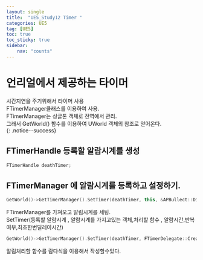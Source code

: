 ```yaml
---
layout: single
title:  "UE5_Study12 Timer "
categories: UE5
tag: [UE5]
toc: true
toc_sticky: true
sidebar:
    nav: "counts"
---
```

   
# 언리얼에서 제공하는 타이머   

시간지연을 주기위해서 타이머 사용    
FTimerManager클래스를 이용하여 사용.   
FTimerManager는 싱글톤 객체로 전역에서 관리.      
그래서 GetWorld() 함수를 이용하여 UWorld 객체의 참조로 얻어온다.      
{: .notice--success}

## FTimerHandle 등록할 알람시계를 생성

```cpp
FTimerHandle deathTimer;   
```

## FTimerManager 에 알람시계를 등록하고 설정하기.

```cpp
GetWorld()->GetTimerManager().SetTimer(deathTimer, this, &APBullect::Die, 2.0f, false);   
```
FTimerManager를 가져오고 알림시계를 세팅.   
SetTimer(등록할 알람시계 , 알람시계를 가지고있는 객체,처리할 함수 , 알람시간,반복여부,최초한번딜레이시간)   

```cpp
GetWorld()->GetTimerManager().SetTimer(deathTimer, FTimerDelegate::CreateLambda([this]()->void{Destroy();}), 2.0f, false);
```
알림처리할 함수를 람다식을 이용해서 작성할수있다.